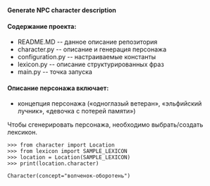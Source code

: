 **Generate NPC character description**


#### Содержание проекта:
- README.MD -- данное описание репозитория
- character.py -- описание и генерация персонажа
- configuration.py -- настраиваемые константы
- lexicon.py -- описание структурированных фраз
- main.py -- точка запуска


#### Описание персонажа включает:
- концепция персонажа
(«одноглазый ветеран», «эльфийский лучник», «девочка с потерей памяти»)

Чтобы сгенерировать персонажа, необходимо выбрать/создать лексикон.

```
>>> from character import Location
>>> from lexicon import SAMPLE_LEXICON
>>> location = Location(SAMPLE_LEXICON)
>>> print(location.character)

Character(concept="волченок-оборотень")
```

